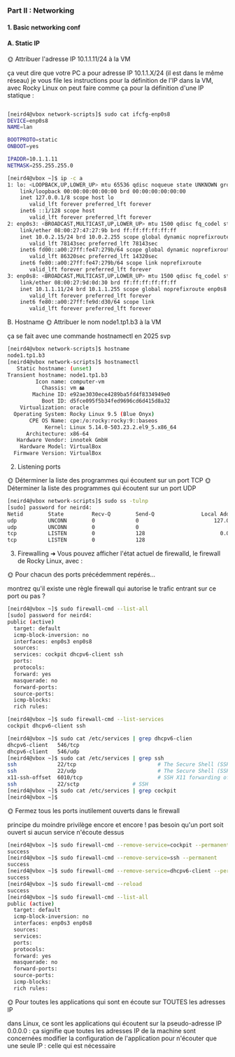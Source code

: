 ### Part II : Networking
#### 1. Basic networking conf
#### A. Static IP

🌞 Attribuer l'adresse IP 10.1.1.11/24 à la VM

ça veut dire que votre PC a pour adresse IP 10.1.1.X/24 (il est dans le même réseau)
je vous file les instructions pour la définition de l'IP dans la VM, avec Rocky Linux on peut faire comme ça pour la définition d'une IP statique :

```bash

[neird4@vbox network-scripts]$ sudo cat ifcfg-enp0s8
DEVICE=enp0s8
NAME=lan

BOOTPROTO=static
ONBOOT=yes

IPADDR=10.1.1.11
NETMASK=255.255.255.0
```
```bash
[neird4@vbox ~]$ ip -c a
1: lo: <LOOPBACK,UP,LOWER_UP> mtu 65536 qdisc noqueue state UNKNOWN group default qlen 1000
    link/loopback 00:00:00:00:00:00 brd 00:00:00:00:00:00
    inet 127.0.0.1/8 scope host lo
       valid_lft forever preferred_lft forever
    inet6 ::1/128 scope host 
       valid_lft forever preferred_lft forever
2: enp0s3: <BROADCAST,MULTICAST,UP,LOWER_UP> mtu 1500 qdisc fq_codel state UP group default qlen 1000
    link/ether 08:00:27:47:27:9b brd ff:ff:ff:ff:ff:ff
    inet 10.0.2.15/24 brd 10.0.2.255 scope global dynamic noprefixroute enp0s3
       valid_lft 78143sec preferred_lft 78143sec
    inet6 fd00::a00:27ff:fe47:279b/64 scope global dynamic noprefixroute 
       valid_lft 86320sec preferred_lft 14320sec
    inet6 fe80::a00:27ff:fe47:279b/64 scope link noprefixroute 
       valid_lft forever preferred_lft forever
3: enp0s8: <BROADCAST,MULTICAST,UP,LOWER_UP> mtu 1500 qdisc fq_codel state UP group default qlen 1000
    link/ether 08:00:27:9d:0d:30 brd ff:ff:ff:ff:ff:ff
    inet 10.1.1.11/24 brd 10.1.1.255 scope global noprefixroute enp0s8
       valid_lft forever preferred_lft forever
    inet6 fe80::a00:27ff:fe9d:d30/64 scope link 
       valid_lft forever preferred_lft forever
```
B. Hostname
🌞 Attribuer le nom node1.tp1.b3 à la VM

ça se fait avec une commande hostnamectl en 2025 svp

```bash
[neird4@vbox network-scripts]$ hostname
node1.tp1.b3
[neird4@vbox network-scripts]$ hostnamectl 
   Static hostname: (unset)                           
Transient hostname: node1.tp1.b3
         Icon name: computer-vm
           Chassis: vm 🖴
        Machine ID: e92ae3030ece4289ba5fd4f8334949e0
           Boot ID: d5fce095f5b34fed9696cd6d415d8a32
    Virtualization: oracle
  Operating System: Rocky Linux 9.5 (Blue Onyx)       
       CPE OS Name: cpe:/o:rocky:rocky:9::baseos
            Kernel: Linux 5.14.0-503.23.2.el9_5.x86_64
      Architecture: x86-64
   Hardware Vendor: innotek GmbH
    Hardware Model: VirtualBox
  Firmware Version: VirtualBox
```

2. Listening ports

🌞 Déterminer la liste des programmes qui écoutent sur un port TCP
🌞 Déterminer la liste des programmes qui écoutent sur un port UDP

```bash
[neird4@vbox network-scripts]$ sudo ss -tulnp
[sudo] password for neird4: 
Netid        State         Recv-Q        Send-Q               Local Address:Port               Peer Address:Port       Process                                  
udp          UNCONN        0             0                        127.0.0.1:323                     0.0.0.0:*           users:(("chronyd",pid=695,fd=5))        
udp          UNCONN        0             0                            [::1]:323                        [::]:*           users:(("chronyd",pid=695,fd=6))        
tcp          LISTEN        0             128                        0.0.0.0:22                      0.0.0.0:*           users:(("sshd",pid=729,fd=3))           
tcp          LISTEN        0             128                           [::]:22                         [::]:*           users:(("sshd",pid=729,fd=4))
``` 

3. Firewalling
➜ Vous pouvez afficher l'état actuel de firewalld, le firewall de Rocky Linux, avec :

🌞 Pour chacun des ports précédemment repérés...

montrez qu'il existe une règle firewall qui autorise le trafic entrant sur ce port
ou pas ?

```bash
[neird4@vbox ~]$ sudo firewall-cmd --list-all                                   
[sudo] password for neird4: 
public (active)
  target: default
  icmp-block-inversion: no
  interfaces: enp0s3 enp0s8
  sources: 
  services: cockpit dhcpv6-client ssh
  ports: 
  protocols: 
  forward: yes
  masquerade: no
  forward-ports: 
  source-ports: 
  icmp-blocks: 
  rich rules:
```

```bash
[neird4@vbox ~]$ sudo firewall-cmd --list-services
cockpit dhcpv6-client ssh
```

```bash
[neird4@vbox ~]$ sudo cat /etc/services | grep dhcpv6-clien
dhcpv6-client   546/tcp
dhcpv6-client   546/udp
[neird4@vbox ~]$ sudo cat /etc/services | grep ssh         
ssh             22/tcp                          # The Secure Shell (SSH) Protocol
ssh             22/udp                          # The Secure Shell (SSH) Protocol
x11-ssh-offset  6010/tcp                        # SSH X11 forwarding offset
ssh             22/sctp                 # SSH
[neird4@vbox ~]$ sudo cat /etc/services | grep cockpit
[neird4@vbox ~]$ 
```

🌞 Fermez tous les ports inutilement ouverts dans le firewall

principe du moindre privilège encore et encore !
pas besoin qu'un port soit ouvert si aucun service n'écoute dessus

```bash
[neird4@vbox ~]$ sudo firewall-cmd --remove-service=cockpit --permanent         
success
[neird4@vbox ~]$ sudo firewall-cmd --remove-service=ssh --permanent    
success
[neird4@vbox ~]$ sudo firewall-cmd --remove-service=dhcpv6-client --permanent
success
[neird4@vbox ~]$ sudo firewall-cmd --reload                                  
success
[neird4@vbox ~]$ sudo firewall-cmd --list-all                                
public (active)
  target: default
  icmp-block-inversion: no
  interfaces: enp0s3 enp0s8
  sources: 
  services: 
  ports: 
  protocols: 
  forward: yes
  masquerade: no
  forward-ports: 
  source-ports: 
  icmp-blocks: 
  rich rules: 
```

🌞 Pour toutes les applications qui sont en écoute sur TOUTES les adresses IP

dans Linux, ce sont les applications qui écoutent sur la pseudo-adresse IP 0.0.0.0 : ça signifie que toutes les adresses IP de la machine sont concernées
modifier la configuration de l'application pour n'écouter que une seule IP : celle qui est nécessaire
